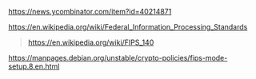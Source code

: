 https://news.ycombinator.com/item?id=40214871

https://en.wikipedia.org/wiki/Federal_Information_Processing_Standards
> https://en.wikipedia.org/wiki/FIPS_140

https://manpages.debian.org/unstable/crypto-policies/fips-mode-setup.8.en.html